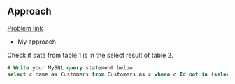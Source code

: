 ## Approach

[Problem link](https://leetcode.com/problems/customers-who-never-order/)

- My approach

Check if data from table 1 is in the select result of table 2.

```sql
# Write your MySQL query statement below
select c.name as Customers from Customers as c where c.Id not in (select CustomerId from Orders);
```
